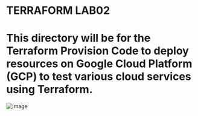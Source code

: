 # TERRAFORM LAB02
This directory will be for the Terraform Provision Code to deploy resources on Google Cloud Platform (GCP) to test various cloud services using Terraform.
=======================================================================

![image](https://github.com/user-attachments/assets/6f61aa8c-39ce-45d0-97ee-4c38ee713255)
